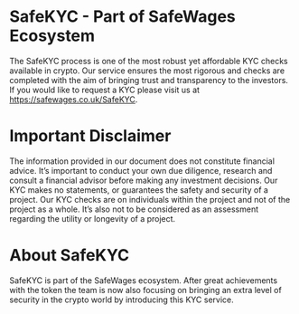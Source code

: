 # SafeKYC - Part of SafeWages Ecosystem
The SafeKYC process is one of the most robust yet affordable KYC checks available in crypto.
Our service ensures the most rigorous and checks are completed with the aim of bringing trust and transparency to the investors.
If you would like to request a KYC please visit us at https://safewages.co.uk/SafeKYC.

# Important Disclaimer
The information provided in our document does not constitute financial advice. It’s important to conduct your own due diligence, research and consult a financial advisor before making any investment decisions. Our KYC makes no statements, or guarantees the safety and security of a project. Our KYC checks are on individuals within the project and not of the project as a whole. It’s also not to be considered as an assessment regarding the utility or longevity of a project.

# About SafeKYC
SafeKYC is part of the SafeWages ecosystem. After great achievements with the token the team is now also focusing on bringing an extra level of security in the crypto world by introducing this KYC service.
